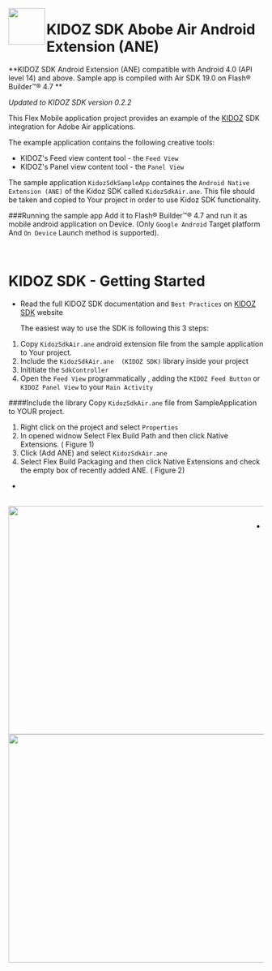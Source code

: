 <a href="url"><img src="https://github.com/Kidoz-SDK/Kidoz_Android_SDK_Example/blob/master/graphics/App%20icon.png" align="left" height="72" width="72" ></a>

KIDOZ SDK Abobe Air Android Extension (ANE)
=================================
**KIDOZ SDK Android Extension (ANE) compatible with Android 4.0 (API level 14) and above. Sample app is compiled with Air SDK 19.0 on   Flash® Builder™® 4.7 **

*Updated to KIDOZ SDK version 0.2.2*

This Flex Mobile application  project provides an example of the [KIDOZ](http://www.kidoz.net) SDK integration for Adobe Air applications.

The example application contains the following creative tools:
* KIDOZ's Feed view content tool - the `Feed View`
* KIDOZ's Panel view content tool - the `Panel View`


The sample application `KidozSdkSampleApp` containes the `Android Native Extension (ANE)` of the Kidoz SDK called  `KidozSdkAir.ane`. This file should be taken and copied to Your project in order to use Kidoz SDK functionality.

###Running the sample app
Add it to Flash® Builder™® 4.7 and run it as mobile android application on Device. (Only `Google Android` Target platform And `On Device` Launch method is supported).

</br>

KIDOZ SDK - Getting Started
=================================
- 	Read the full KIDOZ SDK documentation and `Best Practices` on [KIDOZ SDK](http://kidoz.net/marketing/newsletter/sdk/SDK.pdf) website
 
	The easiest way to use the SDK is following this 3 steps:

1. Copy `KidozSdkAir.ane` android extension file from the sample application to Your project.
1. Include the `KidozSdkAir.ane  (KIDOZ SDK)` library inside your project
2. Inititiate the `SdkController`
3. Open the `Feed View` programmatically , adding the `KIDOZ Feed Button` or `KIDOZ Panel View` to your `Main Activity`


####Include the library
Copy `KidozSdkAir.ane` file from SampleApplication to YOUR project.
1. Right click on the project and select `Properties`
2. In opened widnow Select Flex Build Path and then click Native Extensions. ( Figure 1)
3. Click (Add ANE) and select `KidozSdkAir.ane`  
4. Select Flex Build Packaging and then click Native Extensions and check the empty box of recently added ANE. ( Figure 2)

-
</br>
<a href="url"><img src="https://s3.amazonaws.com/kidoz-cdn/sdk/air_tut_1.jpg" align="left" height="450" width="777" ></a>
</br>

-
</br>
<a href="url"><img src="https://s3.amazonaws.com/kidoz-cdn/sdk/air_tut_2.jpg" align="left" height="450" width="742" ></a>
</br>


